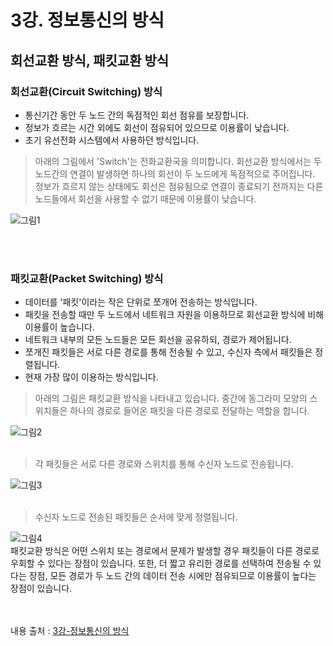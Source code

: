 
# 3강. 정보통신의 방식

## 회선교환 방식, 패킷교환 방식

### 회선교환(Circuit Switching) 방식
* 통신기간 동안 두 노드 간의 독점적인 회선 점유를 보장합니다.
* 정보가 흐르는 시간 외에도 회선이 점유되어 있으므로 이용률이 낮습니다.
* 초기 유선전화 시스템에서 사용하던 방식입니다.


> 아래의 그림에서 'Switch'는 전화교환국을 의미합니다.  회선교환 방식에서는 두 노드간의 연결이 발생하면 하나의 회선이 두 노드에게 독점적으로 주어집니다. 정보가 흐르지 않는 상태에도 회선은 점유됨으로 연결이 종료되기 전까지는 다른 노드들에서 회선을 사용할 수 없기 때문에 이용률이 낮습니다.

![그림1](https://s3.ap-northeast-2.amazonaws.com/kde6260/%ED%9A%8C%EC%84%A0%EA%B5%90%ED%99%98%EB%B0%A9%EC%8B%9D.png)

<br><br>

### 패킷교환(Packet Switching) 방식
* 데이터를 '패킷'이라는 작은 단위로 쪼개어 전송하는 방식입니다.
* 패킷을 전송할 때만 두 노드에서 네트워크 자원을 이용하므로 회선교환 방식에 비해 이용률이 높습니다.
* 네트워크 내부의 모든 노드들은 모든 회선을 공유하되, 경로가 제어됩니다.
* 쪼개진 패킷들은 서로 다른 경로를 통해 전송될 수 있고, 수신자 측에서 패킷들은 정렬됩니다.
* 현재 가장 많이 이용하는 방식입니다.

> 아래의 그림은 패킷교환 방식을 나타내고 있습니다. 중간에 동그라미 모양의 스위치들은 하나의 경로로 들어온 패킷을 다른 경로로 전달하는 역할을 합니다.

![그림2](https://s3.ap-northeast-2.amazonaws.com/kde6260/%ED%8C%A8%ED%82%B7%EA%B5%90%ED%99%98%EB%B0%A9%EC%8B%9D1.png)
<br><br>
> 각 패킷들은 서로 다른 경로와 스위치를 통해 수신자 노드로 전송됩니다.

![그림3](https://s3.ap-northeast-2.amazonaws.com/kde6260/%ED%8C%A8%ED%82%B7%EA%B5%90%ED%99%98%EB%B0%A9%EC%8B%9D2.png)
<br> <br>
> 수신자 노드로 전송된 패킷들은 순서에 맞게 정렬됩니다.

![그림4](https://s3.ap-northeast-2.amazonaws.com/kde6260/%ED%8C%A8%ED%82%B7%EA%B5%90%ED%99%98%EB%B0%A9%EC%8B%9D3.png)
  <br>
패킷교환 방식은 어떤 스위치 또는 경로에서 문제가 발생할 경우 패킷들이 다른 경로로 우회할 수 있다는 장점이 있습니다. 또한, 더 짧고 유리한 경로를 선택하여 전송될 수 있다는 장점, 모든 경로가 두 노드 간의 데이터 전송 시에만 점유되므로 이용률이 높다는 장점이 있습니다.

<br><br>
내용 출처 : [3강-정보통신의 방식](https://www.edwith.org/tel-ewha-course/lecture/17487/)

